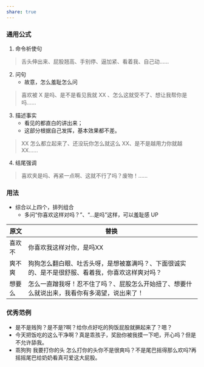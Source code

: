 ```yaml
---
share: true
---
```



### 通用公式
1. 命令祈使句
>舌头伸出来、屁股翘高、手别停、逼加紧、看着我、自己动……

2. 问句
   - 故意，怎么羞耻怎么问
>喜欢被 X 是吗、是不是看见我就 XX 、怎么这就受不了、想让我帮你是吗……

3. 描述事实
   - 看见的都直白的讲出来；
   - 这部分根据自己发挥，基本效果都不差。
>XX 怎么都立起来了、还没玩你怎么就这么 XX、是不是越用力你就越 XX…… 

4. 结尾强调
>喜欢夹是吗、再紧一点啊、这就不行了吗？废物！…… 
   
### 用法
- 综合以上四个，排列组合
  - 多问“你喜欢这样对吗？”、“…是吗”这样，可以羞耻感 UP

| 原文| 替换 |
|------------|------------|
| 喜欢不       | 你喜欢我这样对你，是吗XX       |
| 爽不爽       | 狗狗怎么翻白眼、吐舌头呀，是想被塞满吗？、下面很诚实的、是不是很舒服、看着我，你喜欢这样爽对吗？       |
| 想要么       | 怎么一直蹭我呀！忍不住了吗？、屁股怎么开始扭了、想要什么就说出来，我看你有多渴望，说出来了！      |

### 优秀范例
- 是不是贱狗？是不是?啊？给你点好吃的狗饭屁股就撅起来了？嗯？
- 今天把饭吃的这么干净啊？真是乖孩子，奖励你被我摸一下吧，开心吗？但是不允许舔我。
- 乖狗狗 我要打你的头 怎么打你的头你不是很爽吗？不是尾巴摇得那么欢吗?再摇摇尾巴给奶奶看真可爱这大屁股。